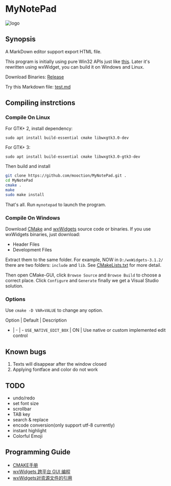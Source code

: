 ﻿# MyNotePad

![logo](static/MyNotePad.ico)

## Synopsis

A MarkDown editor support export HTML file.

This program is initially using pure Win32 APIs just like [this](https://msdn.microsoft.com/en-us/library/windows/desktop/ms646268(v=vs.85).aspx). Later it's rewritten using wxWidget, you can build it on Windows and Linux. 

Download Binaries: [Release](../../releases)

Try this Markdown file: [test.md](test.md)

## Compiling instrctions

### Compile On Linux

For GTK+ 2, install dependency:

`sudo apt install build-essential cmake libwxgtk3.0-dev`

For GTK+ 3:

`sudo apt install build-essential cmake libwxgtk3.0-gtk3-dev`

Then build and install

```bash
git clone https://github.com/mooction/MyNotePad.git .
cd MyNotePad
cmake .
make
sudo make install
```

That's all. Run `mynotepad` to launch the program.

### Compile On Windows

Download [CMake](https://cmake.org/download/) and [wxWidgets](http://www.wxwidgets.org/downloads/) source code or binaries. If you use wxWidgets binaries, just download:

- Header Files
- Development Files

Extract them to the same folder. For example, NOW in `D:/wxWidgets-3.1.2/` there are two folders: `include` and `lib`. See [CMakeLists.txt](CMakeLists.txt) for more detail.

Then open CMake-GUI, click `Browse Source` and `Browse Build` to choose a correct place. Click `Configure` and `Generate` finally we get a Visual Studio solution.

### Options

Use `cmake -D VAR=VALUE` to change any option.

Option | Default | Description
- | - | -
`USE_NATIVE_EDIT_BOX` | ON | Use native or custom implemented edit control

## Known bugs

1. Texts will disappear after the window closed
2. Applying fontface and color do not work

## TODO

- undo/redo
- set font size
- scrollbar
- TAB key
- search & replace
- encode conversion(only support utf-8 currently)
- instant highlight
- Colorful Emoji

## Programming Guide

- [CMAKE手册](https://www.zybuluo.com/khan-lau/note/254724)
- [wxWidgets 跨平台 GUI 编程](https://www.ctolib.com/docs/sfile/wxwidgets-book/index.html)
- [wxWidgets对资源文件的引用](https://blog.csdn.net/h19861104/article/details/28701793)

